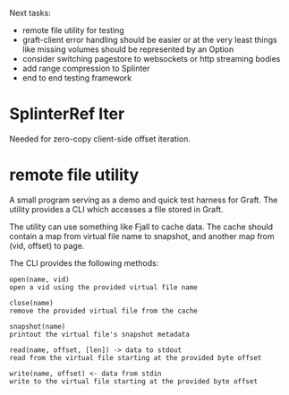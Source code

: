 Next tasks:
- remote file utility for testing
- graft-client error handling should be easier or at the very least things like missing volumes should be represented by an Option
- consider switching pagestore to websockets or http streaming bodies
- add range compression to Splinter
- end to end testing framework

# SplinterRef Iter
Needed for zero-copy client-side offset iteration.


# remote file utility

A small program serving as a demo and quick test harness for Graft. The utility provides a CLI which accesses a file stored in Graft.

The utility can use something like Fjall to cache data. The cache should contain a map from virtual file name to snapshot, and another map from (vid, offset) to page.

The CLI provides the following methods:

```
open(name, vid)
open a vid using the provided virtual file name

close(name)
remove the provided virtual file from the cache

snapshot(name)
printout the virtual file's snapshot metadata

read(name, offset, [len]) -> data to stdout
read from the virtual file starting at the provided byte offset

write(name, offset) <- data from stdin
write to the virtual file starting at the provided byte offset
```